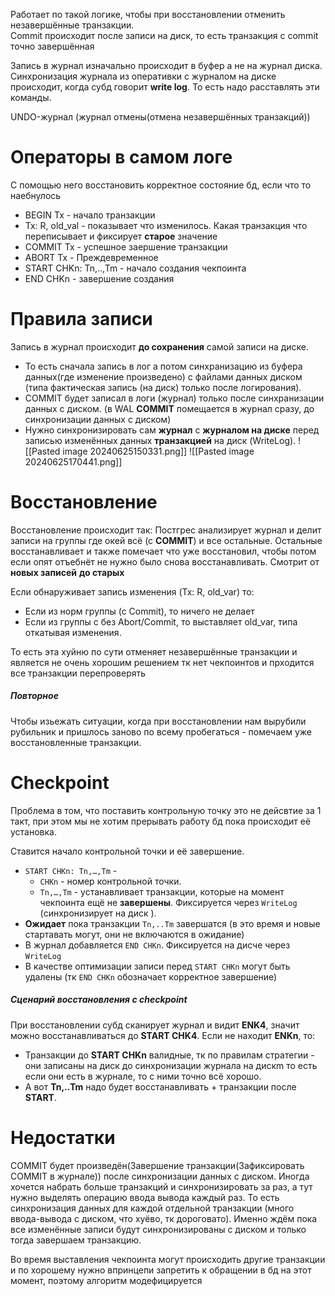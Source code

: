 Работает по такой логике, чтобы при восстановлении отменить незавершённые транзакции.  
Commit происходит после записи на диск, то есть транзакция с commit точно завершённая

Запись в журнал изначально происходит в буфер а не на журнал диска. Синхронизация журнала из оперативки с журналом на диске происходит, когда субд говорит **write log**. То есть надо расставлять эти команды.

UNDO-журнал (журнал отмены(отмена незавершённых транзакций))

# Операторы в самом логе
С помощью него восстановить корректное состояние бд, если что то наебнулось
- BEGIN Tx - начало транзакции
- Tx: R, old_val - показывает что изменилось. Какая транзакция что переписывает и фиксирует **старое** значение
- COMMIT Tx - успешное заершение транзакции
- ABORT Tx - Преждевременное
- START CHKn: Tn,..,Tm - начало создания чекпоинта
- END CHKn - завершение создания

# Правила записи
Запись в журнал происходит **до сохранения** самой записи на диске.
        
- То есть сначала запись в лог а потом синхранизацию из буфера данных(где изменение произведено) с файлами данных диском (типа фактическая запись (на диск) только после логирования).
- COMMIT будет записал в логи (журнал) только после синхранизации данных с диском. (в WAL **COMMIT** помещается в журнал сразу, до синхронизации данных с диском)
- Нужно синхронизировать сам **журнал** с **журналом на диске** перед записью изменённых данных **транзакцией** на диск (WriteLog).
![[Pasted image 20240625150331.png]]
![[Pasted image 20240625170441.png]]
# Восстановление
Восстановление происходит так: Постгрес анализирует журнал и делит записи на группы где окей всё (с **COMMIT**) и все остальные. Остальные восстанавливает и также помечает что уже восстановил, чтобы потом если опят отъебнёт не нужно было снова восстанавливать. Смотрит от **новых записей** **до старых**

Если обнаруживает запись изменения (Tx: R, old_var) то:
- Если из норм группы (с Commit), то ничего не делает
- Если из группы с без Abort/Commit, то выставляет old_var, типа откатывая изменения.

То есть эта хуйню по сути отменяет незавершённые транзакции и является не очень хорошим решением тк нет чекпоинтов и прходится все транзакции перепроверять

##### Повторное
Чтобы изьежать ситуации, когда при восстановлении нам вырубили рубильник и пришлось заново по всему пробегаться - помечаем уже восстановленные транзакции.

# Checkpoint
Проблема в том, что поставить контрольную точку это не дейсвтие за 1 такт, при этом мы не хотим прерывать работу бд пока происходит её установка.

Ставится начало контрольной точки и её завершение. 

- `START CHKn: Tn,…,Tm` - 
	- `CHKn` - номер контрольной точки.
	- `Tn,…,Tm` - устанавливает транзакции, которые на момент чекпоинта ещё не **завершены**. Фиксируется через `WriteLog` (синхронизирует на диск ).
- **Ожидает** пока транзакции `Tn,..Tm` завершатся (в это время и новые стартавать могут, они не включаются в ожидание)
- В журнал добавляется `END CHKn`. Фиксируется на дисче через `WriteLog`
- В качестве оптимизации записи перед `START CHKn` могут быть удалены (тк `END CHKn` обозначает корректное завершение)
##### Сценарий восстановления с checkpoint
При восстановлении субд сканирует журнал и видит **ENK4**, значит можно восстанавливаться до **START CHK4**.
 Если не находит **ENKn**, то:
 - Транзакции до **START CHKn** валидные, тк по правилам стратегии - они записаны на диск до синхронизации журнала на дискm то есть если они есть в журнале, то с ними точно всё хорошо.
 - А вот **Tn,..Tm** надо будет восстанавливать + транзакции после **START**.

# Недостатки

COMMIT будет произведён(Завершение транзакции(Зафиксировать COMMIT в журнале)) после синхронизации данных с диском. Иногда хочется набрать больше транзакций и синхронизировать за раз, а тут нужно выделять операцию ввода вывода каждый раз. То есть синхронизация данных для каждой отдельной транзакции (много ввода-вывода с диском, что хуёво, тк дороговато). Именно ждём пока все изменённые записи будут синхронизированы с диском и только тогда завершаем транзакцию.

Во время выставления чекпоинта могут происходить другие транзакции и по хорошему нужно впринцепи запретить к обращении в бд на этот момент, поэтому алгоритм модефицируется







